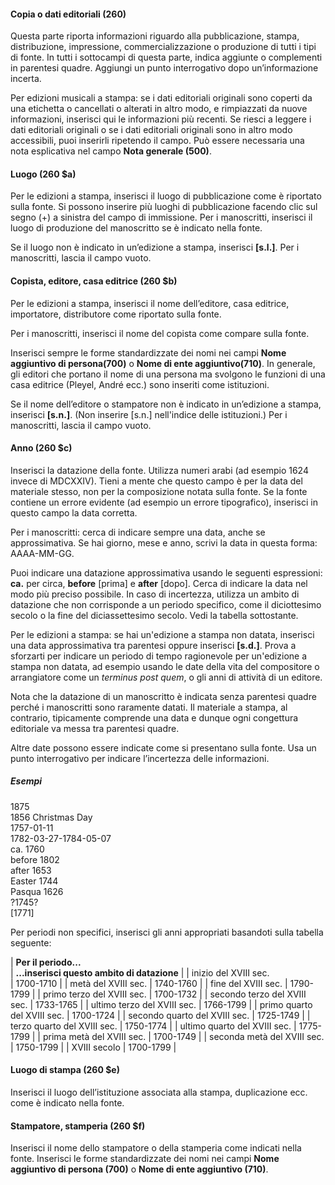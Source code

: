 #### Copia o dati editoriali (260)

Questa parte riporta informazioni riguardo alla pubblicazione, stampa, distribuzione, impressione, commercializzazione o produzione di tutti i tipi di fonte. In tutti i sottocampi di questa parte, indica aggiunte o complementi in parentesi quadre. Aggiungi un punto interrogativo dopo un’informazione incerta.

Per edizioni musicali a stampa: se i dati editoriali originali sono coperti da una etichetta o cancellati o alterati in altro modo, e rimpiazzati da nuove informazioni, inserisci qui le informazioni più recenti. Se riesci a leggere i dati editoriali originali o se i dati editoriali originali sono in altro modo accessibili, puoi inserirli ripetendo il campo. Può essere necessaria una nota esplicativa nel campo **Nota generale (500)**.

#### Luogo (260 $a)

Per le edizioni a stampa, inserisci il luogo di pubblicazione come è riportato sulla fonte. Si possono inserire più luoghi di pubblicazione facendo clic sul segno (+) a sinistra del campo di immissione. Per i manoscritti, inserisci il luogo di produzione del manoscritto se è indicato nella fonte.

Se il luogo non è indicato in un’edizione a stampa, inserisci **[s.l.]**. Per i manoscritti, lascia il campo vuoto.



#### Copista, editore, casa editrice (260 $b)

Per le edizioni a stampa, inserisci il nome dell’editore, casa editrice, importatore, distributore come riportato sulla fonte.

Per i manoscritti, inserisci il nome del copista come compare sulla fonte.

Inserisci sempre le forme standardizzate dei nomi nei campi **Nome aggiuntivo di persona(700)** o **Nome di ente aggiuntivo(710)**. In generale, gli editori che portano il nome di una persona ma svolgono le funzioni di una casa editrice (Pleyel, André ecc.) sono inseriti come istituzioni.

Se il nome dell’editore o stampatore non è indicato in un’edizione a stampa, inserisci **[s.n.]**. (Non inserire [s.n.] nell'indice delle istituzioni.) Per i manoscritti, lascia il campo vuoto.



#### Anno (260 $c)

Inserisci la datazione della fonte. Utilizza numeri arabi (ad esempio 1624 invece di MDCXXIV). Tieni a mente che questo campo è per la data del materiale stesso, non per la composizione notata sulla fonte. Se la fonte contiene un errore evidente (ad esempio un errore tipografico), inserisci in questo campo la data corretta.

Per i manoscritti: cerca di indicare sempre una data, anche se approssimativa. Se hai giorno, mese e anno, scrivi la data in questa forma: AAAA-MM-GG.

Puoi indicare una datazione approssimativa usando le seguenti espressioni: **ca.** per circa, **before** [prima] e **after** [dopo]. Cerca di indicare la data nel modo più preciso possibile. In caso di incertezza, utilizza un ambito di datazione che non corrisponde a un periodo specifico, come il diciottesimo secolo o la fine del diciassettesimo secolo. Vedi la tabella sottostante.

Per le edizioni a stampa: se hai un'edizione a stampa non datata, inserisci una data approssimativa tra parentesi oppure inserisci **[s.d.]**. Prova a sforzarti per indicare un periodo di tempo ragionevole per un'edizione a stampa non datata, ad esempio usando le date della vita del compositore o arrangiatore come un _terminus post quem_, o gli anni di attività di un editore.

Nota che la datazione di un manoscritto è indicata senza parentesi quadre perché i manoscritti sono raramente datati. Il materiale a stampa, al contrario, tipicamente comprende una data e dunque ogni congettura editoriale va messa tra parentesi quadre.

Altre date possono essere indicate come si presentano sulla fonte. Usa un punto interrogativo per indicare l’incertezza delle informazioni.

##### Esempi  
1875  
1856 Christmas Day  
1757-01-11  
1782-03-27-1784-05-07  
ca. 1760  
before 1802  
after 1653  
Easter 1744  
Pasqua 1626  
?1745?  
[1771]

Per periodi non specifici, inserisci gli anni appropriati basandoti sulla tabella seguente:



| **Per il periodo...**  
 | **...inserisci questo ambito di datazione** |
| inizio del XVIII sec.  
 | 1700-1710 |
| metà del XVIII sec. | 1740-1760 |
| fine del XVIII sec. | 1790-1799 |
| primo terzo del XVIII sec. | 1700-1732 |
| secondo terzo del XVIII sec. | 1733-1765 |
| ultimo terzo del XVIII sec. | 1766-1799 |
| primo quarto del XVIII sec. | 1700-1724 |
| secondo quarto del XVIII sec. | 1725-1749 |
| terzo quarto del XVIII sec. | 1750-1774 |
| ultimo quarto del XVIII sec. | 1775-1799 |
| prima metà del XVIII sec. | 1700-1749 |
| seconda metà del XVIII sec. | 1750-1799 |
| XVIII secolo | 1700-1799 |

#### Luogo di stampa (260 $e)

Inserisci il luogo dell’istituzione associata alla stampa, duplicazione ecc. come è indicato nella fonte.



#### Stampatore, stamperia (260 $f)

Inserisci il nome dello stampatore o della stamperia come indicati nella fonte. Inserisci le forme standardizzate dei nomi nei campi **Nome aggiuntivo di persona (700)** o **Nome di ente aggiuntivo (710)**.
